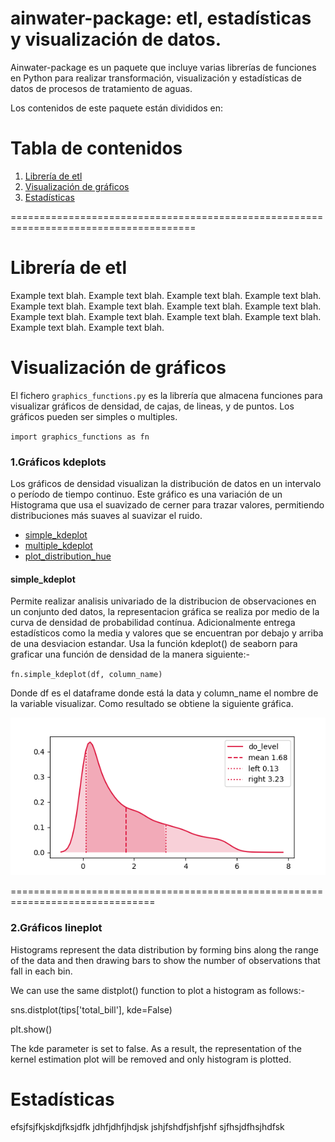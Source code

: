# ainwater-package: etl, estadísticas y visualización de datos.

Ainwater-package es un paquete que incluye varias librerías de funciones en Python para realizar transformación, visualización y estadísticas de datos de procesos de tratamiento de aguas. 

Los contenidos de este paquete están divididos en:

# Tabla de contenidos
1. [Librería de etl](#librería-de-etl) 
2. [Visualización de gráficos](#visualización-de-gráficos) 
3. [Estadísticas](#estadísticas)

======================================================================================
# Librería de etl
Example text blah. Example text blah. Example text blah. Example text blah. 
Example text blah. Example text blah. Example text blah. Example text blah. 
Example text blah. Example text blah. Example text blah. Example text blah. 
Example text blah. Example text blah. 

# Visualización de gráficos
El fichero  ``graphics_functions.py`` es la librería que almacena funciones para visualizar gráficos de densidad, de cajas, de lineas, y de puntos. Los gráficos pueden ser simples o multiples.

``import graphics_functions as fn``

### 1.Gráficos kdeplots
Los gráficos de densidad visualizan la distribución de datos en un intervalo o período de tiempo continuo. Este gráfico es una variación de un Histograma que usa el suavizado de cerner para trazar valores, permitiendo distribuciones más suaves al suavizar el ruido.

- [simple_kdeplot](#simple_kdeplot)
- [multiple_kdeplot](#multiple_kdeplot)
- [plot_distribution_hue](#plot_distribution_hue)

#### simple_kdeplot
Permite realizar analisis univariado de la distribucion de observaciones en un conjunto ded datos, la representacion gráfica se realiza por medio de la curva de densidad de probabilidad contínua. Adicionalmente entrega estadísticos como la media y valores que se encuentran por debajo y arriba de una desviacion estandar. Usa la función kdeplot() de seaborn para graficar una función de densidad de la manera siguiente:-

``fn.simple_kdeplot(df, column_name)``

 Donde df es el dataframe donde está la data y column_name el nombre de la variable  visualizar. Como resultado se obtiene la siguiente gráfica.
 
 ![](images/simple_kdeplot.png)

===============================================================================
### 2.Gráficos lineplot
Histograms represent the data distribution by forming bins along the range of the data and then drawing bars to show the number of observations that fall in each bin.

We can use the same distplot() function to plot a histogram as follows:-

sns.distplot(tips['total_bill'], kde=False)

plt.show()

The kde parameter is set to false. As a result, the representation of the kernel estimation plot will be removed and only histogram is plotted.

# Estadísticas
efsjfsjfkjskdjfksjdfk
jdhfjdhfjhdjsk
jshjfshdfjshfjshf
sjfhsjdfhsjhdfsk


